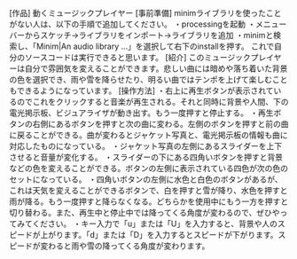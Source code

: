 [作品]
動くミュージックプレイヤー
[事前準備]
minimライブラリを使ったことがない人は、以下の手順で追加してください。
・processingを起動
・メニューバーからスケッチ→ライブラリをインポート→ライブラリを追加
・minimと検索し、「Minim|An audio library ...」を選択して右下のinstallを押す。
これで自分のソースコードは実行できると思います。
[紹介]
このミュージックプレイヤーは自分で雰囲気を変えることができます。悲しい曲には暗めや落ち着いた背景の色を選択でき、雨や雪を降らせたり、明るい曲ではテンポを上げて楽しむこともできるようになっています。
[操作方法]
・右上に再生ボタンが表示されているのでこれをクリックすると音楽が再生される。それと同時に背景や人間、下の電光掲示板、ビジュアライザが動き出す。もう一度押すと停止する。
・再生ボタンの右側にあるボタンを押すと次の曲に変わる。左側のボタンを押すと前の曲に戻ることができる。曲が変わるとジャケット写真と、電光掲示板の情報も曲に対応したものになっている。
・ジャケット写真の左側にあるスライダーを上下させると音量が変化する。
・スライダーの下にある四角いボタンを押すと背景などの色を変えることができる。ボタンの左側に表示されている四色が次の色のセットになっている。
・四角いボタンの左側に水色と白色のボタンがあるが、これは天気を変えることができるボタンで、白を押すと雪が降り、水色を押すと雨が降る。もう一度押すと降らなくなる。どちらかを使用中にもう一方を押すと切り替わる。また、再生中と停止中では降ってくる角度が変わるので、ぜひやってみてください。
・キー入力で「u」または「U」を入力すると、背景や人のスピードが上がります。「d」または「D」を入力するとスピードが下がります。スピードが変わると雨や雪の降ってくる角度が変わります。
